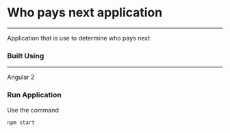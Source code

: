 # Who pays next application
--------------------------

Application that is use to determine who pays next

### Built Using
---------------
Angular 2

### Run Application
Use the command
```
npm start
```

